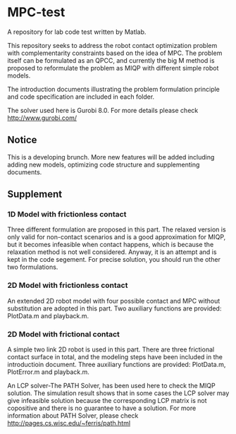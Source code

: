 # MPC-test
A repository for lab code test written by Matlab.

This repository seeks to address the robot contact optimization problem with complementarity constraints based on the idea of MPC. The problem itself can be formulated as an QPCC, and currently the big M method is proposed to reformulate the problem as MIQP with different simple robot models.

The introduction documents illustrating the problem formulation principle and code specification are included in each folder. 

The solver used here is Gurobi 8.0. For more details please check http://www.gurobi.com/

## Notice
This is a developing brunch. More new features will be added including adding new models, optimizing code structure and supplementing documents.

## Supplement
### 1D Model with frictionless contact
Three different formulation are proposed in this part. The relaxed version is only valid for non-contact scenarios and is a good approximation for MIQP, but it becomes infeasible when contact happens, which is because the relaxation method is not well considered. Anyway, it is an attempt and is kept in the code segement. For precise solution, you should run the other two formulations.

### 2D Model with frictionless contact
An extended 2D robot model with four possible contact and MPC without substitution are adopted in this part. Two auxiliary functions are provided: PlotData.m and playback.m.

### 2D Model with frictional contact
A simple two link 2D robot is used in this part. There are three frictional contact surface in total, and the modeling steps have been included in the introductioin document. Three auxiliary functions are provided: PlotData.m, PlotError.m and playback.m.

An LCP solver-The PATH Solver, has been used here to check the MIQP solution. The simulation result shows that in some cases the LCP solver may give infeasible solution because the corresponding LCP matrix is not copositive and there is no guarantee to have a solution. For more information about PATH Solver, please check http://pages.cs.wisc.edu/~ferris/path.html

